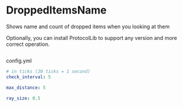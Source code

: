 # DroppedItemsName

Shows name and count of dropped items when you looking at them

Optionally, you can install ProtocolLib to support any version and more correct operation.

<img src="https://i.imgur.com/0XAwUVa.png" alt="">

config.yml

```yaml
# in ticks (20 ticks = 1 second)
check_interval: 5

max_distance: 5

ray_size: 0.5
```